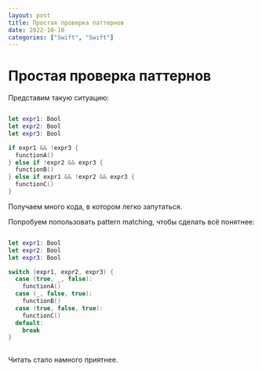 ```yaml
---
layout: post
title: Простая проверка паттернов
date: 2022-10-10
categories: ["Swift", "Swift"]
---
```


# Простая проверка паттернов

Представим такую ситуацию:

```swift

let expr1: Bool
let expr2: Bool
let expr3: Bool

if expr1 && !expr3 {
  functionA()
} else if !expr2 && expr3 {
  functionB()
} else if expr1 && !expr2 && expr3 {
  functionC()
}

```

Получаем много кода, в котором легко запутаться.

Попробуем попользовать pattern matching, чтобы сделать всё понятнее:

```swift

let expr1: Bool
let expr2: Bool
let expr3: Bool

switch (expr1, expr2, expr3) {
  case (true, _, false):
    functionA()
  case (_, false, true):
    functionB()
  case (true, false, true):
    functionC()
  default:
    break
}
  
```

Читать стало намного приятнее.